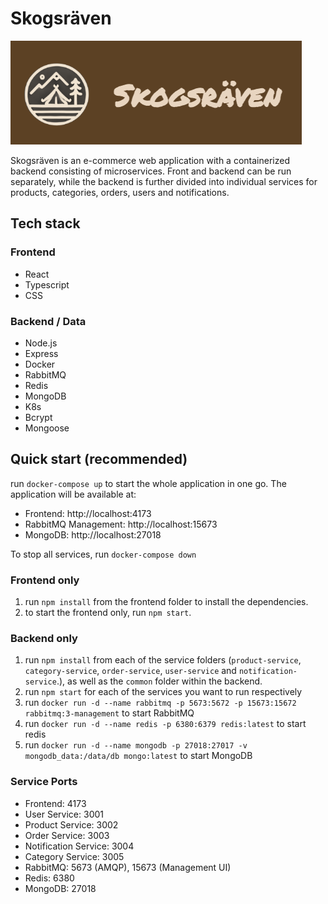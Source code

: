 # Skogsräven

![Skogsräven Logo](public/logo.png)

Skogsräven is an e-commerce web application with a containerized backend consisting of microservices. Front and backend can be run separately, while the backend is further divided into individual services for products, categories, orders, users and notifications.

## Tech stack

### Frontend

- React
- Typescript
- CSS

### Backend / Data

- Node.js
- Express
- Docker
- RabbitMQ
- Redis
- MongoDB
- K8s
- Bcrypt
- Mongoose

## Quick start (recommended)

run `docker-compose up` to start the whole application in one go.
The application will be available at:

- Frontend: http://localhost:4173
- RabbitMQ Management: http://localhost:15673
- MongoDB: http://localhost:27018

To stop all services, run `docker-compose down`

### Frontend only

1. run `npm install` from the frontend folder to install the dependencies.
2. to start the frontend only, run `npm start`.

### Backend only

1. run `npm install` from each of the service folders (`product-service`, `category-service`, `order-service`, `user-service` and `notification-service`.), as well as the `common` folder within the backend.
2. run `npm start` for each of the services you want to run respectively
3. run `docker run -d --name rabbitmq -p 5673:5672 -p 15673:15672 rabbitmq:3-management` to start RabbitMQ
4. run `docker run -d --name redis -p 6380:6379 redis:latest` to start redis
5. run `docker run -d --name mongodb -p 27018:27017 -v mongodb_data:/data/db mongo:latest` to start MongoDB

### Service Ports

- Frontend: 4173
- User Service: 3001
- Product Service: 3002
- Order Service: 3003
- Notification Service: 3004
- Category Service: 3005
- RabbitMQ: 5673 (AMQP), 15673 (Management UI)
- Redis: 6380
- MongoDB: 27018
